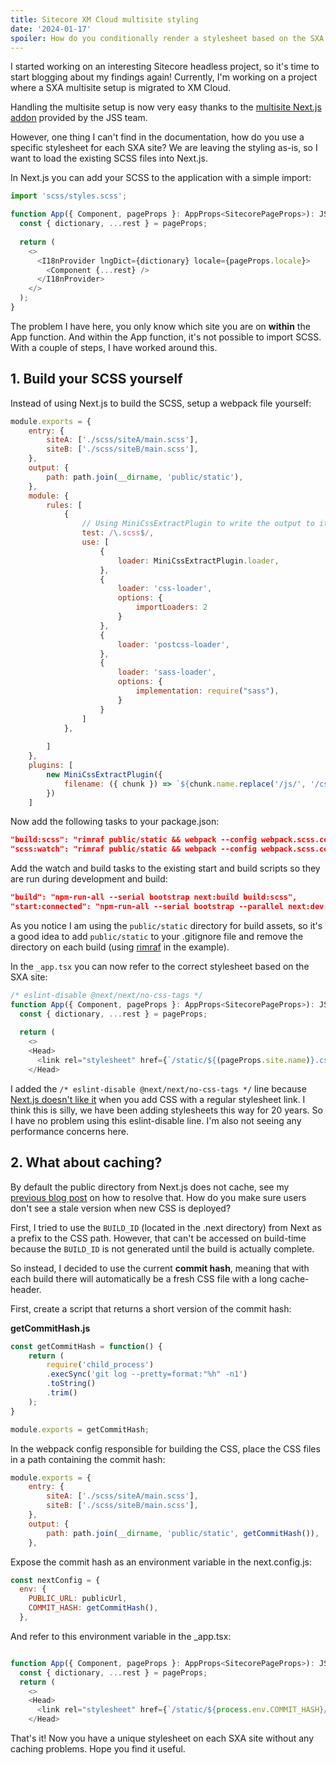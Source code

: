 ```yaml
---
title: Sitecore XM Cloud multisite styling
date: '2024-01-17'
spoiler: How do you conditionally render a stylesheet based on the SXA site
---
```


I started working on an interesting Sitecore headless project, so it's time to start blogging about my findings again! 
Currently, I'm working on a project where a SXA multisite setup is migrated to XM Cloud.

Handling the multisite setup is now very easy thanks to the [multisite Next.js addon](https://doc.sitecore.com/xp/en/developers/hd/21/sitecore-headless-development/the-next-js-multisite-add-on.html) provided by the JSS team. 

However, one thing I can't find in the documentation, how do you use a specific stylesheet for each SXA site? 
We are leaving the styling as-is, so I want to load the existing SCSS files into Next.js.

In Next.js you can add your SCSS to the application with a simple import:

```javascript
import 'scss/styles.scss';

function App({ Component, pageProps }: AppProps<SitecorePageProps>): JSX.Element {
  const { dictionary, ...rest } = pageProps;
  
  return (
    <>
      <I18nProvider lngDict={dictionary} locale={pageProps.locale}>
        <Component {...rest} />
      </I18nProvider>
    </>
  );
}
```

The problem I have here, you only know which site you are on **within** the App function. And within the App function, it's not possible to import SCSS. With a couple of steps, I have worked around this.

## 1. Build your SCSS yourself
Instead of using Next.js to build the SCSS, setup a webpack file yourself:

```javascript
module.exports = {
    entry: {
        siteA: ['./scss/siteA/main.scss'],
        siteB: ['./scss/siteB/main.scss'],
    },
    output: {
        path: path.join(__dirname, 'public/static'),     
    },
    module: {
        rules: [
            {
                // Using MiniCssExtractPlugin to write the output to its own file.
                test: /\.scss$/,
                use: [
                    {
                        loader: MiniCssExtractPlugin.loader,
                    },
                    {
                        loader: 'css-loader',
                        options: {
                            importLoaders: 2
                        }
                    },
                    {
                        loader: 'postcss-loader',
                    },
                    {
                        loader: 'sass-loader',
                        options: {
                            implementation: require("sass"),
                        }
                    }
                ]
            },
            
        ]
    },
    plugins: [
        new MiniCssExtractPlugin({
            filename: ({ chunk }) => `${chunk.name.replace('/js/', '/css/')}.css`,
        })
    ]
```

Now add the following tasks to your package.json:

```json
"build:scss": "rimraf public/static && webpack --config webpack.scss.config.js --mode production",
"scss:watch": "rimraf public/static && webpack --config webpack.scss.config.js --mode development --watch",
```

Add the watch and build tasks to the existing start and build scripts so they are run during development and build:
```json
"build": "npm-run-all --serial bootstrap next:build build:scss",
"start:connected": "npm-run-all --serial bootstrap --parallel next:dev start:watch-components scss:watch",    
```

As you notice I am using the `public/static` directory for build assets, so it's a good idea to add `public/static` to your .gitignore file and remove the directory on each build (using [rimraf](https://www.npmjs.com/package/rimraf) in the example).

In the `_app.tsx` you can now refer to the correct stylesheet based on the SXA site:
```javascript
/* eslint-disable @next/next/no-css-tags */
function App({ Component, pageProps }: AppProps<SitecorePageProps>): JSX.Element {
  const { dictionary, ...rest } = pageProps;
  
  return (
    <>
    <Head>
      <link rel="stylesheet" href={`/static/${(pageProps.site.name)}.css`} />
    </Head>
```

I added the `/* eslint-disable @next/next/no-css-tags */` line because [Next.js doesn't like it](https://nextjs.org/docs/messages/no-css-tags) when you add CSS with a regular stylesheet link. I think this is silly, we have been adding stylesheets this way for 20 years. So I have no problem using this eslint-disable line. I'm also not seeing any performance concerns here.

## 2. What about caching?
By default the public directory from Next.js does not cache, see my [previous blog post](https://www.erwinsmit.com/caching-nextjs-public-directory/) on how to resolve that. How do you make sure users don't see a stale version when new CSS is deployed?

First, I tried to use the `BUILD_ID` (located in the .next directory) from Next as a prefix to the CSS path. However, that can't be accessed on build-time because the `BUILD_ID` is not generated until the build is actually complete. 

So instead, I decided to use the current **commit hash**, meaning that with each build there will automatically be a fresh CSS file with a long cache-header. 

First, create a script that returns a short version of the commit hash:

**getCommitHash.js**
```javascript
const getCommitHash = function() {
    return (
        require('child_process')
        .execSync('git log --pretty=format:"%h" -n1')
        .toString()
        .trim()
    );
}

module.exports = getCommitHash;
```

In the webpack config responsible for building the CSS, place the CSS files in a path containing the commit hash:
```javascript
module.exports = {
    entry: {
        siteA: ['./scss/siteA/main.scss'],
        siteB: ['./scss/siteB/main.scss'],
    },
    output: {
        path: path.join(__dirname, 'public/static', getCommitHash()),     
    },
```

Expose the commit hash as an environment variable in the next.config.js:
```javascript
const nextConfig = {
  env: {
    PUBLIC_URL: publicUrl,
    COMMIT_HASH: getCommitHash(),
  },
```

And refer to this environment variable in the _app.tsx:
```javascript

function App({ Component, pageProps }: AppProps<SitecorePageProps>): JSX.Element {
  const { dictionary, ...rest } = pageProps;
  return (
    <>
    <Head>
      <link rel="stylesheet" href={`/static/${process.env.COMMIT_HASH}/${(pageProps.site.name)}.css`} />
    </Head>
```

That's it! Now you have a unique stylesheet on each SXA site without any caching problems. Hope you find it useful. 
